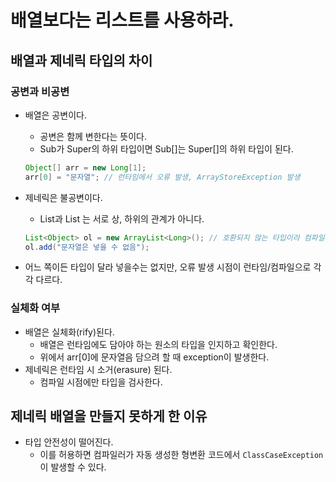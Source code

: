 # 배열보다는 리스트를 사용하라.

## 배열과 제네릭 타입의 차이

### 공변과 비공변

- 배열은 공변이다.
    - 공변은 함께 변한다는 뜻이다.
    - Sub가 Super의 하위 타입이면 Sub[]는 Super[]의 하위 타입이 된다.
    
    ```java
    Object[] arr = new Long[1];
    arr[0] = "문자열"; // 런타임에서 오류 발생, ArrayStoreException 발생
    ```
    
- 제네릭은 불공변이다.
    - List<T1>과 List<T2> 는 서로 상, 하위의 관계가 아니다.
    
    ```java
    List<Object> ol = new ArrayList<Long>(); // 호환되지 않는 타입이라 컴파일되지 않는다.
    ol.add("문자열은 넣을 수 없음");
    ```
    

- 어느 쪽이든 타입이 달라 넣을수는 없지만, 오류 발생 시점이 런타임/컴파일으로 각각 다르다.

### 실체화 여부

- 배열은 실체화(rify)된다.
    - 배열은 런타임에도 담아야 하는 원소의 타입을 인지하고 확인한다.
    - 위에서 arr[0]에 문자열음 담으려 할 때 exception이 발생한다.
- 제네릭은 런타임 시 소거(erasure) 된다.
    - 컴파일 시점에만 타입을 검사한다.

## 제네릭 배열을 만들지 못하게 한 이유

- 타입 안전성이 떨어진다.
    - 이를 허용하면 컴파일러가 자동 생성한 형변환 코드에서 `ClassCaseException` 이 발생할 수 있다.
